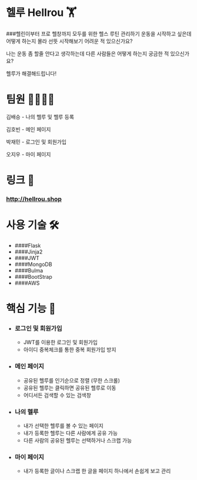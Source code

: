 # 헬루 Hellrou 🏋️‍️
###헬린이부터 프로 헬창까지 모두를 위한 헬스 루틴 관리하기
운동을 시작하고 싶은데 어떻게 하는지 몰라 선뜻 시작해보기 어려운 적 있으신가요?

나는 운동 좀 할줄 안다고 생각하는데 다른 사람들은 어떻게 하는지 궁금한 적 있으신가요?

헬루가 해결해드립니다!

# 팀원 👨‍👨‍👦‍👦
김배승 - 나의 헬루 및 헬루 등록

김호빈 - 메인 페이지

박재민 - 로그인 및 회원가입

오지우 - 마이 페이지

# 링크 🔗
### http://hellrou.shop



# 사용 기술 🛠
+ ####Flask
+ ####Jinja2
+ ####JWT
+ ####MongoDB
+ ####Bulma
+ ####BootStrap
+ ####AWS

# 핵심 기능 💪
+ ### 로그인 및 회원가입
  + JWT를 이용한 로그인 및 회원가입
  + 아이디 중복체크를 통한 중복 회원가입 방지


+ ### 메인 페이지
  + 공유된 헬루를 인기순으로 정렬 (무한 스크롤)
  + 공유된 헬루는 클릭하면 공유된 헬루로 이동
  + 어디서든 검색할 수 있는 검색창

+ ### 나의 헬루
  + 내가 선택한 헬루를 볼 수 있는 페이지
  + 내가 등록한 헬루는 다른 사람에게 공유 가능
  + 다른 사람의 공유된 헬루는 선택하거나 스크랩 가능


+ ### 마이 페이지
  + 내가 등록한 글이나 스크랩 한 글을 페이지 하나에서 손쉽게 보고 관리



